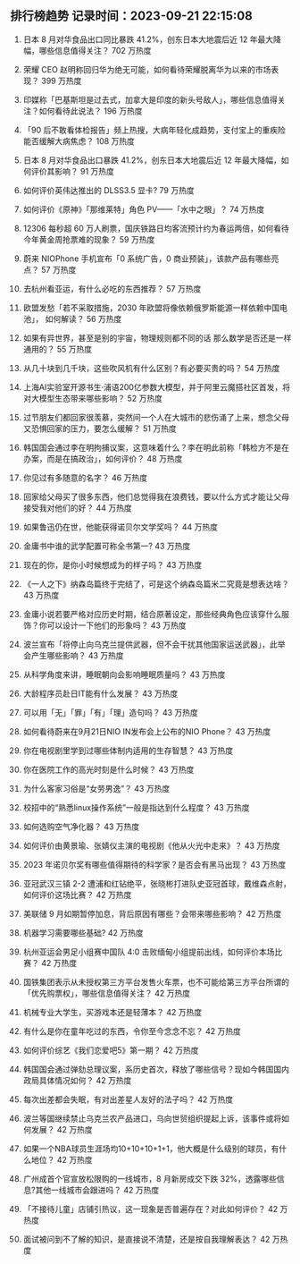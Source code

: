 
## 排行榜趋势 记录时间：2023-09-21 22:15:08
  
  1. 日本 8 月对华食品出口同比暴跌 41.2%，创东日本大地震后近 12 年最大降幅，哪些信息值得关注？ 702 万热度
    
  2. 荣耀 CEO 赵明称回归华为绝无可能，如何看待荣耀脱离华为以来的市场表现？ 399 万热度
    
  3. 印媒称「巴基斯坦是过去式，加拿大是印度的新头号敌人」，哪些信息值得关注？如何看待此说法？ 196 万热度
    
  4. 「90 后不敢看体检报告」频上热搜，大病年轻化成趋势，支付宝上的重疾险能否缓解大病焦虑？ 108 万热度
    
  5. 日本 8 月对华食品出口暴跌 41.2%，创东日本大地震后近 12 年最大降幅，如何评价其影响？ 91 万热度
    
  6. 如何评价英伟达推出的 DLSS3.5 显卡? 79 万热度
    
  7. 如何评价《原神》「那维莱特」角色 PV——「水中之眼」？ 74 万热度
    
  8. 12306 每秒超 60 万人刷票，国庆铁路日均客流预计约为春运两倍，如何看待今年黄金周抢票难的现象？ 59 万热度
    
  9. 蔚来 NIOPhone 手机宣布「0 系统广告，0 商业预装」，该款产品有哪些亮点？ 57 万热度
    
  10. 去杭州看亚运，有什么必吃的东西推荐？ 57 万热度
    
  11. 欧盟发愁「若不采取措施，2030 年欧盟将像依赖俄罗斯能源一样依赖中国电池」，  如何解读？ 56 万热度
    
  12. 如果有异世界，甚至是别的宇宙，物理规则都不同的话  那么数学是否还是一样通用的？ 55 万热度
    
  13. 从几十块到几千块，这些吹风机有什么区别？有必要买贵的吗？ 54 万热度
    
  14. 上海AI实验室开源书生·浦语200亿参数大模型，并于阿里云魔搭社区首发，将对大模型生态带来哪些影响？ 52 万热度
    
  15. 过节朋友们都回家很羡慕，突然间一个人在大城市的悲伤涌了上来，想念父母又恐惧回家的压力，要怎么缓解？ 51 万热度
    
  16. 韩国国会通过李在明拘捕议案，这意味着什么？李在明此前称「韩检方不是在办案，而是在搞政治」，如何评价？ 48 万热度
    
  17. 你见过有多随意的名字？ 46 万热度
    
  18. 回家给父母买了很多东西，他们总觉得我在浪费钱，要以什么方式才能让父母接受我对他们的好？ 44 万热度
    
  19. 如果鲁迅仍在世，他能获得诺贝尔文学奖吗？ 44 万热度
    
  20. 金庸书中谁的武学配置可称全书第一? 43 万热度
    
  21. 现在的你，是你小时候想成为的样子吗？ 43 万热度
    
  22. 《一人之下》纳森岛篇终于完结了，可是这个纳森岛篇米二究竟是想表达啥？ 43 万热度
    
  23. 金庸小说若要严格对应历史时期，结合原著设定，那些经典角色应该穿什么服饰？你可以设计一下他们的形象吗？ 43 万热度
    
  24. 波兰宣布「将停止向乌克兰提供武器，但不会干扰其他国家运送武器」，此举会产生哪些影响？ 43 万热度
    
  25. 从科学角度来讲，睡眠朝向会影响睡眠质量吗？ 43 万热度
    
  26. 大龄程序员赴日IT能有什么发展？ 43 万热度
    
  27. 可以用「无」「罪」「有」「理」造句吗？ 43 万热度
    
  28. 如何看待蔚来在9月21日NIO IN发布会上公布的NIO Phone？ 43 万热度
    
  29. 你在电视剧里学到过哪些体制内适用的生存智慧？ 43 万热度
    
  30. 你在医院工作的高光时刻是什么时候？ 43 万热度
    
  31. 为什么客家习俗是“女劳男逸”？ 43 万热度
    
  32. 校招中的“熟悉linux操作系统”一般是指达到什么程度？ 43 万热度
    
  33. 如何选购空气净化器？ 43 万热度
    
  34. 如何评价由黄景瑜、张婧仪主演的电视剧《他从火光中走来》？ 43 万热度
    
  35. 2023 年诺贝尔奖有哪些值得期待的科学家？是否会有黑马出现？ 43 万热度
    
  36. 亚冠武汉三镇 2-2 遭浦和红钻绝平，张晓彬打进队史亚冠首球，戴维森点射，如何评价这场比赛？ 42 万热度
    
  37. 美联储 9 月如期暂停加息，背后原因有哪些？会带来哪些影响？ 42 万热度
    
  38. 机器学习需要哪些基础? 42 万热度
    
  39. 杭州亚运会男足小组赛中国队 4:0 击败缅甸小组提前出线，如何评价本场比赛？ 42 万热度
    
  40. 国铁集团表示从未授权第三方平台发售火车票，也不可能给第三方平台所谓的「优先购票权」，哪些信息值得关注？ 42 万热度
    
  41. 机械专业大学生，买游戏本还是轻薄本？ 42 万热度
    
  42. 有什么是你在童年吃过的东西，令你至今念念不忘？ 42 万热度
    
  43. 如何评价综艺《我们恋爱吧5》第一期？ 42 万热度
    
  44. 韩国国会通过弹劾总理议案，系历史首次，释放了哪些信号？现如今韩国国内政局具体情况如何？ 42 万热度
    
  45. 每次出差都会失眠，有对出差星人友好的法子吗？ 42 万热度
    
  46. 波兰等国继续禁止乌克兰农产品进口，乌向世贸组织提起上诉，该事件或将如何发展？ 42 万热度
    
  47. 如果一个NBA球员生涯场均10+10+10+1+1，他大概是什么级别的球员，有什么地位？ 42 万热度
    
  48. 广州成首个官宣放松限购的一线城市，8 月新房成交下跌 32%，透露哪些信息?其他一线城市会跟进吗？ 42 万热度
    
  49. 「不接待儿童」店铺引热议，这一现象是否普遍存在？对此如何评价？ 42 万热度
    
  50. 面试被问到不了解的知识，是直接说不清楚，还是按自我理解表达？ 42 万热度
    